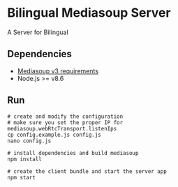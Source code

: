 # Bilingual Mediasoup Server

A Server for Bilingual


## Dependencies

* [Mediasoup v3 requirements](https://mediasoup.org/documentation/v3/mediasoup/installation/#requirements)
* Node.js >= v8.6

## Run

```
# create and modify the configuration
# make sure you set the proper IP for mediasoup.webRtcTransport.listenIps
cp config.example.js config.js
nano config.js

# install dependencies and build mediasoup
npm install

# create the client bundle and start the server app
npm start
```
